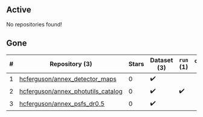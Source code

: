 ## Active
No repositories found!

## Gone
| # | Repository (3) | Stars | Dataset (3) | `run` (1) | `containers-run` |
| --- | --- | --- | --- | --- | --- |
| 1 | [hcferguson/annex_detector_maps](https://github.com/hcferguson/annex_detector_maps) | 0 | :heavy_check_mark: |  |  |
| 2 | [hcferguson/annex_photutils_catalog](https://github.com/hcferguson/annex_photutils_catalog) | 0 | :heavy_check_mark: | :heavy_check_mark: |  |
| 3 | [hcferguson/annex_psfs_dr0.5](https://github.com/hcferguson/annex_psfs_dr0.5) | 0 | :heavy_check_mark: |  |  |
